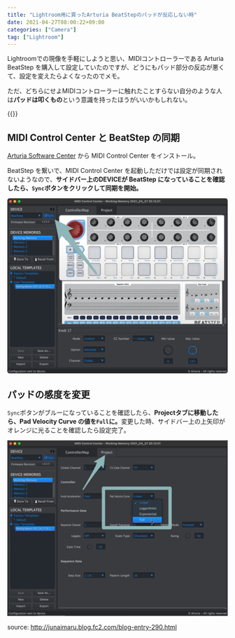 ```yaml
---
title: "Lightroom用に買ったArturia BeatStepのパッドが反応しない時"
date: 2021-04-27T08:00:22+09:00
categories: ["Camera"]
tag: ["Lightroom"]
---
```


Lightroomでの現像を手軽にしようと思い、MIDIコントローラーである Arturia BeatStep を購入して設定していたのですが、どうにもパッド部分の反応が悪くて、設定を変えたらよくなったのでメモ。

ただ、どちらにせよMIDIコントローラーに触れたことすらない自分のような人は<b>パッドは叩くもの</b>という意識を持ったほうがいいかもしれない。

{{<ad>}}

## MIDI Control Center と BeatStep の同期

[Arturia Software Center](https://www.arturia.com/v-collection/asc) から MIDI Control Center をインストール。

BeatStep を繋いで、MIDI Control Center を起動しただけでは設定が同期されないようなので、<b>サイドバー上のDEVICEが BeatStep になっていることを確認したら、`Sync`ボタンをクリックして同期を開始。</b>

![](../../../images/LRctrl-beatstep-padvelocitycurve-1.jpg)

## パッドの感度を変更

`Sync`ボタンがブルーになっていることを確認したら、<b>Projectタブに移動したら、Pad Velocity Curve の値を`Full`に。</b>変更した時、サイドバー上の上矢印がオレンジに光ることを確認したら設定完了。

![](../../../images/LRctrl-beatstep-padvelocitycurve-2.jpg)

source: http://junaimaru.blog.fc2.com/blog-entry-290.html